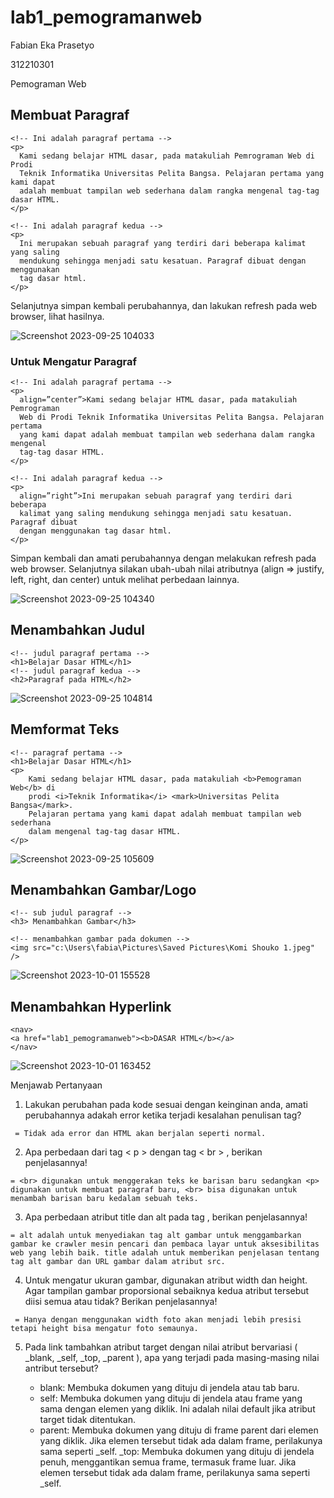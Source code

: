 # lab1_pemogramanweb
Fabian Eka Prasetyo

312210301

Pemograman Web

## Membuat Paragraf

    <!-- Ini adalah paragraf pertama -->
    <p>
      Kami sedang belajar HTML dasar, pada matakuliah Pemrograman Web di Prodi
      Teknik Informatika Universitas Pelita Bangsa. Pelajaran pertama yang kami dapat
      adalah membuat tampilan web sederhana dalam rangka mengenal tag-tag dasar HTML.
    </p>

    <!-- Ini adalah paragraf kedua -->
    <p>
      Ini merupakan sebuah paragraf yang terdiri dari beberapa kalimat yang saling
      mendukung sehingga menjadi satu kesatuan. Paragraf dibuat dengan menggunakan
      tag dasar html.
    </p>

Selanjutnya simpan kembali perubahannya, dan lakukan refresh pada web browser, lihat hasilnya.

![Screenshot 2023-09-25 104033](https://github.com/ReOrize5/lab1_pemogramanweb/assets/115756982/3d85a83e-5676-441b-b5ac-cc51ffb2f82a)

### Untuk Mengatur Paragraf 

    <!-- Ini adalah paragraf pertama -->
    <p> 
      align=”center”>Kami sedang belajar HTML dasar, pada matakuliah Pemrograman
      Web di Prodi Teknik Informatika Universitas Pelita Bangsa. Pelajaran pertama
      yang kami dapat adalah membuat tampilan web sederhana dalam rangka mengenal
      tag-tag dasar HTML.
    </p>

    <!-- Ini adalah paragraf kedua -->
    <p>
      align=”right”>Ini merupakan sebuah paragraf yang terdiri dari beberapa
      kalimat yang saling mendukung sehingga menjadi satu kesatuan. Paragraf dibuat
      dengan menggunakan tag dasar html.
    </p>

Simpan kembali dan amati perubahannya dengan melakukan refresh pada web browser. Selanjutnya silakan ubah-ubah nilai atributnya (align => justify, left, right, dan center) untuk melihat perbedaan lainnya.

![Screenshot 2023-09-25 104340](https://github.com/ReOrize5/lab1_pemogramanweb/assets/115756982/a8d1553b-c91d-42c2-902c-3e9c324127f0)



## Menambahkan Judul

    <!-- judul paragraf pertama -->
    <h1>Belajar Dasar HTML</h1>
    <!-- judul paragraf kedua -->
    <h2>Paragraf pada HTML</h2>

![Screenshot 2023-09-25 104814](https://github.com/ReOrize5/lab1_pemogramanweb/assets/115756982/49b763f9-3407-4b8f-9725-3ee9ea675704)


## Memformat Teks

    <!-- paragraf pertama -->
    <h1>Belajar Dasar HTML</h1>
    <p>
        Kami sedang belajar HTML dasar, pada matakuliah <b>Pemograman Web</b> di
        prodi <i>Teknik Informatika</i> <mark>Universitas Pelita Bangsa</mark>.
        Pelajaran pertama yang kami dapat adalah membuat tampilan web sederhana
        dalam mengenal tag-tag dasar HTML.
    </p>

![Screenshot 2023-09-25 105609](https://github.com/ReOrize5/lab1_pemogramanweb/assets/115756982/9e76f718-7f72-464b-881a-85a9873bc240)

## Menambahkan Gambar/Logo

    <!-- sub judul paragraf -->
    <h3> Menambahkan Gambar</h3>

    <!-- menambahkan gambar pada dokumen -->
    <img src="c:\Users\fabia\Pictures\Saved Pictures\Komi Shouko 1.jpeg" />

![Screenshot 2023-10-01 155528](https://github.com/ReOrize5/lab1_pemogramanweb/assets/115756982/d7d89a9a-0b12-43ec-a64f-3a61d4afa65d)



## Menambahkan Hyperlink
    <nav>
    <a href="lab1_pemogramanweb"><b>DASAR HTML</b></a>
    </nav>

![Screenshot 2023-10-01 163452](https://github.com/ReOrize5/lab1_pemogramanweb/assets/115756982/3d81cf79-e314-4e91-836c-d951d57fda8b)


Menjawab Pertanyaan
1. Lakukan perubahan pada kode sesuai dengan keinginan anda, amati perubahannya adakah error ketika terjadi kesalahan penulisan tag?

``` = Tidak ada error dan HTML akan berjalan seperti normal.```

2. Apa perbedaan dari tag < p > dengan tag < br > , berikan penjelasannya!

```= <br> digunakan untuk menggerakan teks ke barisan baru sedangkan <p> digunakan untuk membuat paragraf baru, <br> bisa digunakan untuk menambah barisan baru kedalam sebuah teks.```

3. Apa perbedaan atribut title dan alt pada tag <img>, berikan penjelasannya!

```= alt adalah untuk menyediakan tag alt gambar untuk menggambarkan gambar ke crawler mesin pencari dan pembaca layar untuk aksesibilitas web yang lebih baik. title adalah untuk memberikan penjelasan tentang        tag alt gambar dan URL gambar dalam atribut src.```

4. Untuk mengatur ukuran gambar, digunakan atribut width dan height. Agar tampilan gambar proporsional sebaiknya kedua atribut tersebut diisi semua atau tidak? Berikan penjelasannya!

``` = Hanya dengan menggunakan width foto akan menjadi lebih presisi tetapi height bisa mengatur foto semaunya.```

5. Pada link tambahkan atribut target dengan nilai atribut bervariasi ( _blank, _self, _top, _parent ), apa yang terjadi pada masing-masing nilai antribut tersebut?

    - blank: Membuka dokumen yang dituju di jendela atau tab baru.
    - self: Membuka dokumen yang dituju di jendela atau frame yang sama dengan elemen yang diklik. Ini adalah nilai default jika atribut target tidak ditentukan.
    - parent: Membuka dokumen yang dituju di frame parent dari elemen yang diklik. Jika elemen tersebut tidak ada dalam frame, perilakunya sama seperti _self.
_top: Membuka dokumen yang dituju di jendela penuh, menggantikan semua frame, termasuk frame luar. Jika elemen tersebut tidak ada dalam frame, perilakunya sama seperti _self.
